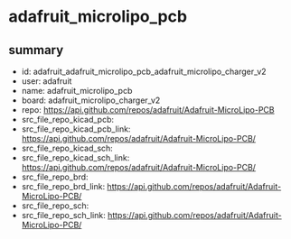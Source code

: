 # adafruit_microlipo_pcb
 
## summary 
* id: adafruit_adafruit_microlipo_pcb_adafruit_microlipo_charger_v2
* user: adafruit
* name: adafruit_microlipo_pcb
* board: adafruit_microlipo_charger_v2
* repo: https://api.github.com/repos/adafruit/Adafruit-MicroLipo-PCB
* src_file_repo_kicad_pcb: 
* src_file_repo_kicad_pcb_link: https://api.github.com/repos/adafruit/Adafruit-MicroLipo-PCB/
* src_file_repo_kicad_sch: 
* src_file_repo_kicad_sch_link: https://api.github.com/repos/adafruit/Adafruit-MicroLipo-PCB/
* src_file_repo_brd: 
* src_file_repo_brd_link: https://api.github.com/repos/adafruit/Adafruit-MicroLipo-PCB/
* src_file_repo_sch: 
* src_file_repo_sch_link: https://api.github.com/repos/adafruit/Adafruit-MicroLipo-PCB/




